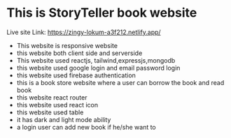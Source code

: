 # This is StoryTeller book website

Live site Link: https://zingy-lokum-a3f212.netlify.app/

- This website is responsive website
- this website both client side and serverside
- This website used reactjs, tailwind,expressjs,mongodb
- this website used google login and email password login
- this website used firebase authentication
- this is a book store website where a user can borrow the book and read book
- this website react router
- this website used react icon
- this website used table
- it has dark and light mode ability
- a login user can add new book if he/she want to

